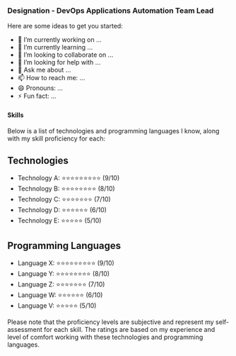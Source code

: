 ### Designation - DevOps Applications Automation Team Lead

Here are some ideas to get you started:

- 🔭 I’m currently working on ...
- 🌱 I’m currently learning ...
- 👯 I’m looking to collaborate on ...
- 🤔 I’m looking for help with ...
- 💬 Ask me about ...
- 📫 How to reach me: ...
- 😄 Pronouns: ...
- ⚡ Fun fact: ...

#### Skills

Below is a list of technologies and programming languages I know, along with my skill proficiency for each:

## Technologies

- Technology A: ⭐⭐⭐⭐⭐⭐⭐⭐⭐ (9/10)
- Technology B: ⭐⭐⭐⭐⭐⭐⭐⭐ (8/10)
- Technology C: ⭐⭐⭐⭐⭐⭐⭐ (7/10)
- Technology D: ⭐⭐⭐⭐⭐⭐ (6/10)
- Technology E: ⭐⭐⭐⭐⭐ (5/10)

## Programming Languages

- Language X: ⭐⭐⭐⭐⭐⭐⭐⭐⭐ (9/10)
- Language Y: ⭐⭐⭐⭐⭐⭐⭐⭐ (8/10)
- Language Z: ⭐⭐⭐⭐⭐⭐⭐ (7/10)
- Language W: ⭐⭐⭐⭐⭐⭐ (6/10)
- Language V: ⭐⭐⭐⭐⭐ (5/10)

Please note that the proficiency levels are subjective and represent my self-assessment for each skill. The ratings are based on my experience and level of comfort working with these technologies and programming languages.

